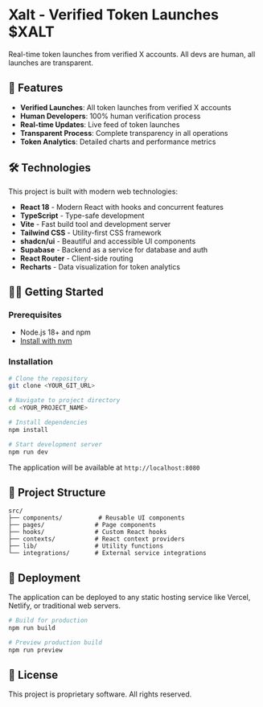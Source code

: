 # Xalt - Verified Token Launches $XALT

Real-time token launches from verified X accounts. All devs are human, all launches are transparent.

## 🚀 Features

- **Verified Launches**: All token launches from verified X accounts
- **Human Developers**: 100% human verification process
- **Real-time Updates**: Live feed of token launches
- **Transparent Process**: Complete transparency in all operations
- **Token Analytics**: Detailed charts and performance metrics

## 🛠 Technologies

This project is built with modern web technologies:

- **React 18** - Modern React with hooks and concurrent features
- **TypeScript** - Type-safe development
- **Vite** - Fast build tool and development server
- **Tailwind CSS** - Utility-first CSS framework
- **shadcn/ui** - Beautiful and accessible UI components
- **Supabase** - Backend as a service for database and auth
- **React Router** - Client-side routing
- **Recharts** - Data visualization for token analytics

## 🏃‍♂️ Getting Started

### Prerequisites

- Node.js 18+ and npm
- [Install with nvm](https://github.com/nvm-sh/nvm#installing-and-updating)

### Installation

```bash
# Clone the repository
git clone <YOUR_GIT_URL>

# Navigate to project directory
cd <YOUR_PROJECT_NAME>

# Install dependencies
npm install

# Start development server
npm run dev
```

The application will be available at `http://localhost:8080`

## 📁 Project Structure

```
src/
├── components/          # Reusable UI components
├── pages/              # Page components
├── hooks/              # Custom React hooks
├── contexts/           # React context providers
├── lib/                # Utility functions
└── integrations/       # External service integrations
```

## 🚀 Deployment

The application can be deployed to any static hosting service like Vercel, Netlify, or traditional web servers.

```bash
# Build for production
npm run build

# Preview production build
npm run preview
```

## 📄 License

This project is proprietary software. All rights reserved.
